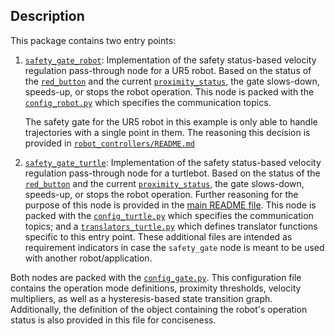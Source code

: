 ## Description
This package contains two entry points:
1. [`safety_gate_robot`](./safety_watchdog/safety_gate_robot.py): Implementation of the safety status-based velocity regulation pass-through node for a UR5 robot. Based on the status of the [`red_button`](../safety_monitor/safety_monitor/red_button.py) and the current [`proximity_status`](../safety_monitor/safety_monitor/proximity_sensor.py), the gate slows-down, speeds-up, or stops the robot operation. This node is packed with the [`config_robot.py`](./safety_watchdog/config_robot.py) which specifies the communication topics.

    The safety gate for the UR5 robot in this example is only able to handle trajectories with a single point in them. The reasoning this decision is provided in [`robot_controllers/README.md`](../robot_controllers/README.md#L7)

2. [`safety_gate_turtle`](./safety_watchdog/safety_gate_turtle.py): Implementation of the safety status-based velocity regulation pass-through node for a turtlebot. Based on the status of the [`red_button`](../safety_monitor/safety_monitor/red_button.py) and the current [`proximity_status`](../safety_monitor/safety_monitor/proximity_sensor.py), the gate slows-down, speeds-up, or stops the robot operation. Further reasoning for the purpose of this node is provided in the [main README file](../../README.md#L90). This node is packed with the [`config_turtle.py`](./safety_watchdog/config_turtle.py) which specifies the communication topics; and a [`translators_turtle.py`](./safety_watchdog/translators_turtle.py) which defines translator functions specific to this entry point. These additional files are intended as requirement indicators in case the `safety_gate` node is meant to be used with another robot/application.

Both nodes are packed with the [`config_gate.py`](./safety_watchdog/config_gate.py). This configuration file contains the operation mode definitions, proximity thresholds, velocity multipliers, as well as a hysteresis-based state transition graph. Additionally, the definition of the object containing the robot's operation status is also provided in this file for conciseness.